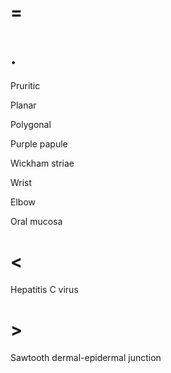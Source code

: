 # =

# .

Pruritic

Planar

Polygonal

Purple papule

Wickham striae

Wrist

Elbow

Oral mucosa

# <

Hepatitis C virus

# >

Sawtooth dermal-epidermal junction

